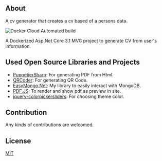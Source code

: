 ## About
A cv generator that creates a cv based of a persons data.


![Docker Cloud Automated build](https://img.shields.io/docker/cloud/automated/aliaa67/cv_generator_net)

A Dockerized Asp.Net Core 3.1 MVC project to generate CV from user's information.


## Used Open Source Libraries and Projects

* [PuppetierSharp](https://github.com/kblok/puppeteer-sharp): For generating PDF from Html.
* [QRCoder](https://github.com/codebude/QRCoder): For generating QR Code.
* [EasyMongo.Net](https://github.com/aliaa/EasyMongo.Net): My library to easily interact with MongoDB.
* [PDF.JS](https://github.com/mozilla/pdf.js): To render and show pdf as preview in site.
* [jquery-colorpickersliders](https://github.com/istvan-ujjmeszaros/jquery-colorpickersliders): For choosing theme color.


## Contribution

Any kinds of contributions are welcomed.


## License

[MIT](LICENSE.txt)
